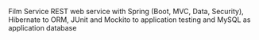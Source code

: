 Film Service
REST web service with Spring (Boot, MVC, Data, Security), Hibernate to ORM, JUnit and Mockito to application testing and MySQL as application database 